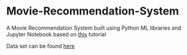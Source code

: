 # Movie-Recommendation-System
A Movie Recommendation System built using Python ML libraries and Jupyter Notebook based on [this](https://www.datacamp.com/community/tutorials/recommender-systems-python) tutorial

Data set can be found [here](https://grouplens.org/datasets/movielens/latest/)

